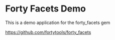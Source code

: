 Forty Facets Demo
=========

This is a demo application for the forty_facets gem


https://github.com/fortytools/forty_facets
